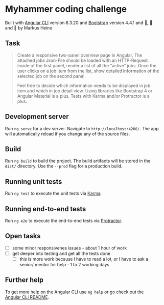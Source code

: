 # Myhammer coding challenge

Built with [Angular CLI](https://github.com/angular/angular-cli) version 8.3.20 
          and [Bootstrap](https://getbootstrap.com/) version 4.4.1
          and  🖤, 🤩 and 🤯 by Markus Heine

## Task

> Create a responsive two-panel overview page in Angular. The attached jobs Json-File should be loaded with an HTTP-Request. Inside of the first panel, render a list of all the “active” jobs.
>  Once the user clicks on a job item from the list, show detailed information of the selected job on the second panel.
>
> Feel free to decide which information needs to be displayed in job item and which in job detail view. Using libraries like Bootstrap 4 or Angular Material is a plus.
>  Tests with Karma and/or Protractor is a plus.

## Development server

Run `ng serve` for a dev server. Navigate to `http://localhost:4200/`. The app will automatically reload if you change any of the source files.

## Build

Run `ng build` to build the project. The build artifacts will be stored in the `dist/` directory. Use the `--prod` flag for a production build.

## Running unit tests

Run `ng test` to execute the unit tests via [Karma](https://karma-runner.github.io).

## Running end-to-end tests

Run `ng e2e` to execute the end-to-end tests via [Protractor](http://www.protractortest.org/).

## Open tasks

- [ ] some minor responsivenes issues - about 1 hour of work
- [ ] get deeper into testing and get all the tests done 
  - [ ] this is more work because I have to read a lot, or I have to ask a senior/ mentor for help - 1 to 2 working days

## Further help

To get more help on the Angular CLI use `ng help` or go check out the [Angular CLI README](https://github.com/angular/angular-cli/blob/master/README.md).
